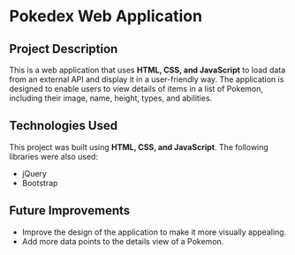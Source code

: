 # Pokedex Web Application

## Project Description
This is a web application that uses **HTML, CSS, and JavaScript** to load data from an external API and display it in a user-friendly way. The application is designed to enable users to view details of items in a list of Pokemon, including their image, name, height, types, and abilities.

## Technologies Used
This project was built using **HTML, CSS, and JavaScript**. The following libraries were also used:
- jQuery
- Bootstrap

## Future Improvements
- Improve the design of the application to make it more visually appealing.
- Add more data points to the details view of a Pokemon.
